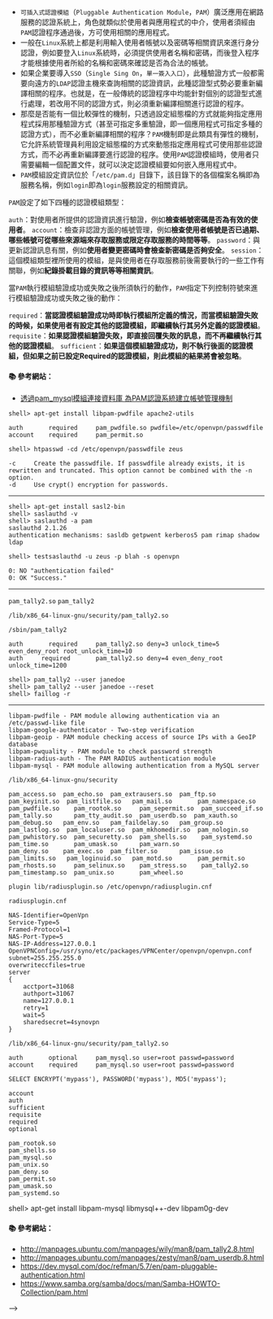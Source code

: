 - `可插入式認證模組`（`Pluggable Authentication Module`，`PAM`）廣泛應用在網路服務的認證系統上，角色就類似於使用者與應用程式的中介，使用者須經由`PAM`認證程序通過後，方可使用相關的應用程式。
- 一般在`Linux`系統上都是利用輸入使用者帳號以及密碼等相關資訊來進行身分認證，例如要登入`Linux`系統時，必須提供使用者名稱和密碼，而後登入程序才能根據使用者所給的名稱和密碼來確認是否為合法的帳號。
- 如果企業要導入`SSO`（`Single Sing On`，`單一簽入入口`），此種驗證方式一般都需要向遠方的`LDAP`認證主機來查詢相關的認證資訊，此種認證型式勢必要重新編譯相關的程序。也就是，在一般傳統的認證程序中均能針對個別的認證型式進行處理，若改用不同的認證方式，則必須重新編譯相關進行認證的程序。
- 那麼是否能有一個比較彈性的機制，只透過設定組態檔的方式就能夠指定應用程式採用那種驗證方式（甚至可指定多重驗證，即一個應用程式可指定多種的認證方式），而不必重新編譯相關的程序？`PAM`機制即是此類具有彈性的機制，它允許系統管理員利用設定組態檔的方式來動態指定應用程式可使用那些認證方式，而不必再重新編譯要進行認證的程序。使用`PAM`認證模組時，使用者只需要編輯一個配置文件，就可以決定認證模組要如何嵌入應用程式中。
- `PAM`模組設定資訊位於「`/etc/pam.d`」目錄下，該目錄下的各個檔案名稱即為服務名稱，例如`login`即為`login`服務設定的相關資訊。 
 
`PAM`設定了如下四種的認證模組類型： 

`auth`：對使用者所提供的認證資訊進行驗證，例如**檢查帳號密碼是否為有效的使用者**。 
`account`：檢查非認證方面的帳號管理，例如**檢查使用者帳號是否已過期、哪些帳號可從哪些來源端來存取服務或限定存取服務的時間等等**。 
`password`：與更新認證訊息有關，例如**使用者變更密碼時會檢查新密碼是否夠安全**。 
`session`：這個模組類型裡所使用的模組，是與使用者在存取服務前後需要執行的一些工作有關聯，例如**紀錄掛載目錄的資訊等等相關資訊**。 

當`PAM`執行模組驗證成功或失敗之後所須執行的動作，`PAM`指定下列控制符號來進行模組驗證成功或失敗之後的動作： 

`required`：**當認證模組驗證成功時即執行模組所定義的情況，而當模組驗證失敗的時候，如果使用者有設定其他的認證模組，即繼續執行其另外定義的認證模組**。 
`requisite`：**如果認證模組驗證失敗，即直接回覆失敗的訊息，而不再繼續執行其他的認證模組**。 
`sufficient`：**如果這個模組驗證成功，則不執行後面的認證模組，但如果之前已設定Required的認證模組，則此模組的結果將會被忽略**。 



#### :books: 參考網站：
- [透過pam_mysql模組連接資料庫  為PAM認證系統建立帳號管理機制](http://www.netadmin.com.tw/article_content.aspx?sn=1110060001)

```console 
shell> apt-get install libpam-pwdfile apache2-utils
```

```
auth       required     pam_pwdfile.so pwdfile=/etc/openvpn/passwdfile
account    required     pam_permit.so
```

```console
shell> htpasswd -cd /etc/openvpn/passwdfile zeus
```

```
-c     Create the passwdfile. If passwdfile already exists, it is rewritten and truncated. This option cannot be combined with the -n option.
-d     Use crypt() encryption for passwords.
```
---

```console 
shell> apt-get install sasl2-bin
shell> saslauthd -v
shell> saslauthd -a pam
saslauthd 2.1.26
authentication mechanisms: sasldb getpwent kerberos5 pam rimap shadow ldap

shell> testsaslauthd -u zeus -p blah -s openvpn
```

```
0: NO "authentication failed"
0: OK "Success."
```

---

`pam_tally2.so`
`pam_tally2`

`/lib/x86_64-linux-gnu/security/pam_tally2.so`

`/sbin/pam_tally2`

```
auth       required     pam_tally2.so deny=3 unlock_time=5 even_deny_root root_unlock_time=10
auth     required       pam_tally2.so deny=4 even_deny_root unlock_time=1200
```

```console 
shell> pam_tally2 --user janedoe
shell> pam_tally2 --user janedoe --reset
shell> faillog -r
```

---


```
libpam-pwdfile - PAM module allowing authentication via an /etc/passwd-like file
libpam-google-authenticator - Two-step verification
libpam-geoip - PAM module checking access of source IPs with a GeoIP database
libpam-pwquality - PAM module to check password strength
libpam-radius-auth - The PAM RADIUS authentication module
libpam-mysql - PAM module allowing authentication from a MySQL server
```

`/lib/x86_64-linux-gnu/security`
```
pam_access.so  pam_echo.so  pam_extrausers.so  pam_ftp.so    pam_keyinit.so  pam_listfile.so   pam_mail.so       pam_namespace.so  pam_pwdfile.so    pam_rootok.so     pam_sepermit.so  pam_succeed_if.so  pam_tally.so      pam_tty_audit.so  pam_userdb.so  pam_xauth.so
pam_debug.so   pam_env.so   pam_faildelay.so   pam_group.so  pam_lastlog.so  pam_localuser.so  pam_mkhomedir.so  pam_nologin.so    pam_pwhistory.so  pam_securetty.so  pam_shells.so    pam_systemd.so     pam_time.so       pam_umask.so      pam_warn.so
pam_deny.so    pam_exec.so  pam_filter.so      pam_issue.so  pam_limits.so   pam_loginuid.so   pam_motd.so       pam_permit.so     pam_rhosts.so     pam_selinux.so    pam_stress.so    pam_tally2.so      pam_timestamp.so  pam_unix.so       pam_wheel.so

```


```
plugin lib/radiusplugin.so /etc/openvpn/radiusplugin.cnf
```

`radiusplugin.cnf`
```
NAS-Identifier=OpenVpn
Service-Type=5
Framed-Protocol=1
NAS-Port-Type=5
NAS-IP-Address=127.0.0.1
OpenVPNConfig=/usr/syno/etc/packages/VPNCenter/openvpn/openvpn.conf
subnet=255.255.255.0
overwriteccfiles=true
server
{
	acctport=31068
	authport=31067
	name=127.0.0.1
	retry=1
	wait=5
	sharedsecret=4synovpn
}
```


```
/lib/x86_64-linux-gnu/security/pam_tally2.so
```

```
auth       optional     pam_mysql.so user=root passwd=password
account    required     pam_mysql.so user=root passwd=password
```

```
SELECT ENCRYPT('mypass'), PASSWORD('mypass'), MD5('mypass');
```



```
account
auth
sufficient
requisite
required
optional
```
```
pam_rootok.so
pam_shells.so
pam_mysql.so
pam_unix.so
pam_deny.so
pam_permit.so
pam_umask.so
pam_systemd.so
```
shell> apt-get install libpam-mysql libmysql++-dev libpam0g-dev

#### :books: 參考網站：
- http://manpages.ubuntu.com/manpages/wily/man8/pam_tally2.8.html
- http://manpages.ubuntu.com/manpages/zesty/man8/pam_userdb.8.html
- https://dev.mysql.com/doc/refman/5.7/en/pam-pluggable-authentication.html
- https://www.samba.org/samba/docs/man/Samba-HOWTO-Collection/pam.html

<!--


https://support.asperasoft.com/hc/en-us/articles/216127348-Getting-PAM-to-authenticate-against-MySQL

auth optional pam_mysql.so user=登入mysql的帳號 passwd=登入mysql的密碼 host=localhost db=你的db table=你的table usercolumn=table中的使用者欄位名稱 passwdcolumn=table中的密碼欄位名稱 crypt=1 sqllog=0 
account required pam_mysql.so user=登入mysql的帳號 passwd=登入mysql的密碼 host=localhost db=你的db table=你的table usercolumn=table中的使用者欄位名稱 passwdcolumn=table中的密碼欄位名稱 crypt=1 sqllog=0 


```
#%PAM-1.0
session    optional     pam_keyinit.so    force revoke
#数据库认证
auth       sufficient   /lib/security/pam_mysql.so user=vsftpd passwd=abc123 host=localhost db=vsftpd table=users usercolumn=name passwdcolumn=passwd crypt=2
#vsftp默认的其余认证
auth       required     pam_listfile.so item=user sense=deny file=/etc/vsftpd/ftpusers onerr=succeed
auth       required     pam_shells.so
auth       include      password-auth
#授权和认证也是一样的
account    sufficient   /lib/security/pam_mysql.so user=vsftpd passwd=abc123 host=localhost db=vsftpd table=users usercolumn=name passwdcolumn=passwd crypt=2
account    include      password-auth
session    required     pam_loginuid.so
session    include      password-auth
```

---

http://lemonup.logdown.com/posts/175031-ubuntu-vsftpd-install-notes
http://technote.aven-network.com/796/rhel7-centos7-vsftpd-virtual-users-libpam-pwfile


```
auth    required pam_pwdfile.so pwdfile /etc/vsftpd.passwd
account required pam_permit.so
```

htpasswd -cd /etc/vsftpd.passwd user1 #建立第一個user時使用

---

`使用 pam_tally2.so 達成登入安全機制`

http://technote.aven-network.com/866/using-pam_tally2-so
https://www.tecmint.com/use-pam_tally2-to-lock-and-unlock-ssh-failed-login-attempts/
https://ssorc.tw/1216





```
libpam-mysql - PAM module allowing authentication from a MySQL server
```

`/lib/security/pam_mysql.so`

```console
shell> cd /etc/pam.d
shell> vi openvpn
```

```
CREATE DATABASE openvpn;
USE openvpn;
CREATE TABLE user_auth (
  username VARCHAR(50) NOT NULL,
  `password` VARCHAR(50) NOT NULL,
  full_name VARCHAR(100),
  enabled CHAR(2) NOT NULL DEFAULT 'on',
  PRIMARY KEY (username),
  KEY enabled (enabled)
) ENGINE=INNODB DEFAULT CHARSET=utf8;

INSERT INTO `openvpn`.`user_auth` (`username`, `password`) VALUES ('zeus', 'blah'); 
```

`/usr/share/doc/libpam-mysql/README.gz`

```
user
passwd
host
db
table
usercolumn
passwdcolumn
crypt
```

```
auth       optional     pam_mysql.so user=root passwd=password host=192.168.88.19 db=openvpn table=user_auth usercolumn=username passwdcolumn=password where=enabled='on' crypt=0
account    required     pam_mysql.so user=root passwd=password host=192.168.88.19 db=openvpn table=user_auth usercolumn=username passwdcolumn=password where=enabled='on' crypt=0  

auth       optional     pam_mysql.so config_file=/etc/libpam-mysql.conf
account    required     pam_mysql.so config_file=/etc/libpam-mysql.conf


auth       optional     pam_mysql.so config_file=/etc/pam-mysql.conf
account    required     pam_mysql.so config_file=/etc/pam-mysql.conf


auth       optional     pam_mysql.so config_file=/etc/pam_mysql.conf
account    required     pam_mysql.so config_file=/etc/pam_mysql.conf



auth       optional     /lib/security/pam_mysql.so user=root passwd=password host=192.168.88.19 db=openvpn table=user_auth usercolumn=username passwdcolumn=password where=enabled='on' crypt=0
account    required     /lib/security/pam_mysql.so user=root passwd=password host=192.168.88.19 db=openvpn table=user_auth usercolumn=username passwdcolumn=password where=enabled='on' crypt=0  
```



```
crypt (plain)
    The method to encrypt the user's password:
       0 (or "plain") = No encryption.  Passwords stored in plaintext.
                        HIGHLY DISCOURAGED.
       1 (or "Y")     = Use crypt(3) function.
       2 (or "mysql") = Use MySQL PASSWORD() function. It is possible
                        that the encryption function used by PAM-MySQL
                        is different from that of the MySQL server, as
                        PAM-MySQL uses the function defined in MySQL's
                        C-client API instead of using PASSWORD() SQL function
                        in the query.                        
       3 (or "md5")   = Use plain hex MD5.
       4 (or "sha1")  = Use plain hex SHA1.

where
    Additional criteria for the query. For example:
            [where=Host.name="web" AND User.active=1]

config_file
    Path to a NSS-MySQL style configuration file which enumerates the options
    per line. Acceptable option names and the counterparts in the PAM-MySQL
    are listed below:

    - users.host (host)
    - users.database (db)
    - users.db_user (user)
    - users.db_passwd (passwd)
    - users.where_clause (host)
    - users.table (table)
    - users.update_table (update_table)
    - users.user_column (usercolumn)
    - users.password_column (passwdcolumn)
    - users.status_column (statcolumn)
    - users.password_crypt (crypt)
    - users.use_323_password (use_323_passwd)
    - users.use_md5 (md5)
    - users.where_clause (where)
    - users.disconnect_every_operation (disconnect_every_op) *1
    - verbose (verbose)
    - log.enabled (sqllog)
    - log.table (logtable)
    - log.message_column (logmsgcolumn)
    - log.pid_column (logpidcolumn)
    - log.user_column (logusercolumn)
    - log.host_column (loghostcolumn)
    - log.rhost_column (logrhostcolumn) *2
    - log.time_column (logtimecolumn)

    A "#" in front of the line makes it a comment as in NSS-MySQL.

    This is available since 0.7pre1.

    (*1: added in 0.7RC1)
    (*2: added in 0.7pre3)
```



```
saslauthd[3823]: PAM unable to dlopen(pam_mysql.so): /lib/security/pam_mysql.so: undefined symbol: make_scrambled_password
saslauthd[3823]: PAM adding faulty module: pam_mysql.so
saslauthd[3823]: DEBUG: auth_pam: pam_authenticate failed: Permission denied
saslauthd[3823]: do_auth         : auth failure: [user=zeus] [service=openvpn] [realm=] [mech=pam] [reason=PAM auth error]
```




```
users.host 		= localhost
users.database 		= mysql
users.db_user 		= root
users.db_passwd		= YOUDIDN'TSETONEDIDYOU?
#users.where_clause 	= (host)
users.table 		= user
#users.update_table 	= (update_table)
users.user_column 	= User
users.password_column 	= Password
#users.status_column 	= (statcolumn)
users.password_crypt 	= 2
#users.use_323_password	= (use_323_passwd)
#users.use_md5 		= yes
#users.where_clause 	= (where)
#users.disconnect_every_operation	= (disconnect_every_op) *1
#verbose 		= (verbose)
#log.enabled 		= (sqllog)
#log.table 		= (logtable)
#log.message_column 	= (logmsgcolumn)
#log.pid_column 	= (logpidcolumn)
#log.user_column 	= (logusercolumn)
#log.host_column 	= (loghostcolumn)
#log.rhost_column 	= (logrhostcolumn) *2
#log.time_column 	= (logtimecolumn)
```



<!--
http://b.gkp.cc/2010/08/08/setup-openvpn-with-mysql-auth/
-->

-->
